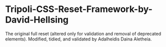 # Tripoli-CSS-Reset-Framework-by-David-Hellsing
The original full reset (altered only for validation and removal of deprecated elements). Modified, tidied, and validated by Adalheidis Daina Aletheia.
